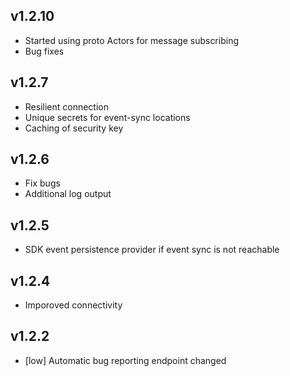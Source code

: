 ## v1.2.10
- Started using proto Actors for message subscribing
- Bug fixes

## v1.2.7
- Resilient connection
- Unique secrets for event-sync locations
- Caching of security key

## v1.2.6
- Fix bugs
- Additional log output

## v1.2.5
- SDK event persistence provider if event sync is not reachable

## v1.2.4
- Imporoved connectivity

## v1.2.2

- [low] Automatic bug reporting endpoint changed
